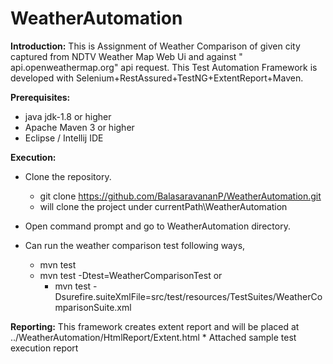 # WeatherAutomation

**Introduction:**
This is Assignment of Weather Comparison of given city captured from NDTV Weather Map Web Ui and against "
api.openweathermap.org" api request. This Test Automation Framework is developed with
Selenium+RestAssured+TestNG+ExtentReport+Maven.

**Prerequisites:**

* java jdk-1.8 or higher
* Apache Maven 3 or higher
* Eclipse / Intellij IDE

**Execution:**

- Clone the repository.
    * git clone https://github.com/BalasaravananP/WeatherAutomation.git
    * will clone the project under currentPath\WeatherAutomation

- Open command prompt and go to WeatherAutomation directory.

- Can run the weather comparison test following ways,
    * mvn test
    * mvn test -Dtest=WeatherComparisonTest or
        * mvn test -Dsurefire.suiteXmlFile=src/test/resources/TestSuites/WeatherComparisonSuite.xml

**Reporting:**
This framework creates extent report and will be placed at ../WeatherAutomation/HtmlReport/Extent.html * Attached sample
test execution report 
